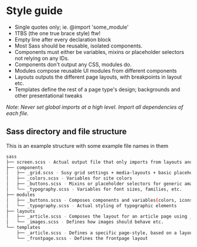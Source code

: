 # Style guide

 * Single quotes only; ie. @import 'some_module'
 * 1TBS (the one true brace style) ftw!
 * Empty line after every declaration block
 * Most Sass should be reusable, isolated components.
 * Components must either be variables, mixins or placeholder selectors not relying on any IDs.
 * Components don't output any CSS, modules do.
 * Modules compose reusable UI modules from different components
 * Layouts outputs the different page layouts, with breakpoints in layout etc.
 * Templates define the rest of a page type's design; backgrounds and other presentational tweaks
 
*Note: Never set global imports at a high level. Import all dependencies of each file.*

## Sass directory and file structure

This is an example structure with some example file names in them

```bash
sass
├── screen.scss - Actual output file that only imports from layouts and templates
├── components
│   ├── _grid.scss - Susy grid settings + media-layouts + basic placeholder selectors for grid layouts
│   ├── _colors.scss - Variables for site colors
│   ├── _buttons.scss - Mixins or placeholder selectors for generic amazebuttons
│   └── _typography.scss - Variables for font sizes, families, etc.
├── modules
│   ├── _buttons.scss - Composes components and variables(colors, icons, etc) into specific selectors targeting HTML
│   └── _typography.scss - Actual styling of typographic elements
├── layouts
│   ├── _article.scss - Composes the layout for an article page using _grid. Might also define custom, special grids
│   └── _images.scss - Defines how images should behave etc.
└── templates
    ├── _article.scss - Defines a specific page-style, based on a layout
    └── _frontpage.scss - Defines the frontpage layout
```
